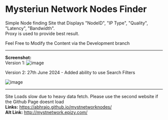 # Mysteriun Network Nodes Finder
 
 Simple Node finding Site that Displays "NodeID", "IP Type", "Quality", "Latency", "Bandwidth". <br/>
 Proxy is used to provide best result.
 
 Feel Free to Modify the Content via the Development branch
 
 ------------------------------------------------------------------
 <b>Screenshot:</b><br/>
 Version 1:
 ![image](https://user-images.githubusercontent.com/25876788/143791328-008ec700-e0ca-4269-b7e1-4c51e10921bb.png)

 Version 2:
 27th June 2024 - Added ability to use Search Filters
 
 ![image](https://github.com/abhrajo/mystnetworknodes/assets/25876788/1c92fdf1-3fd0-43f3-9c9c-33372df56e4d)



-----------------------------------------------
Site Loads slow due to heavy data fetch. Please use the second website if the Github Page doesnt load<br/>
<b>Links:</b> https://abhrajo.github.io/mystnetworknodes/ <br/>
<b>Alt Link:</b> http://mystnetwork.epizy.com/
 
